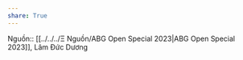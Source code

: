 ```yaml
---
share: True
---
```

Nguồn:: [[../../../Ξ Nguồn/ABG Open Special 2023|ABG Open Special 2023]], Lâm Đức Dương